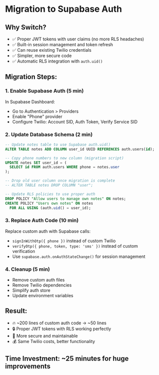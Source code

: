 # Migration to Supabase Auth

## Why Switch?
- ✅ Proper JWT tokens with user claims (no more RLS headaches)
- ✅ Built-in session management and token refresh
- ✅ Can reuse existing Twilio credentials
- ✅ Simpler, more secure code
- ✅ Automatic RLS integration with `auth.uid()`

## Migration Steps:

### 1. Enable Supabase Auth (5 min)
In Supabase Dashboard:
- Go to Authentication > Providers
- Enable "Phone" provider
- Configure Twilio: Account SID, Auth Token, Verify Service SID

### 2. Update Database Schema (2 min)
```sql
-- Update notes table to use Supabase auth.uid()
ALTER TABLE notes ADD COLUMN user_id UUID REFERENCES auth.users(id);

-- Copy phone numbers to new column (migration script)
UPDATE notes SET user_id = (
  SELECT id FROM auth.users WHERE phone = notes.user
);

-- Drop old user column once migration is complete
-- ALTER TABLE notes DROP COLUMN "user";

-- Update RLS policies to use proper auth
DROP POLICY "Allow users to manage own notes" ON notes;
CREATE POLICY "Users own notes" ON notes
  FOR ALL USING (auth.uid() = user_id);
```

### 3. Replace Auth Code (10 min)
Replace custom auth with Supabase calls:
- `signInWithOtp({ phone })` instead of custom Twilio
- `verifyOtp({ phone, token, type: 'sms' })` instead of custom verification
- Use `supabase.auth.onAuthStateChange()` for session management

### 4. Cleanup (5 min)
- Remove custom auth files
- Remove Twilio dependencies
- Simplify auth store
- Update environment variables

## Result:
- 🔥 ~200 lines of custom auth code → ~50 lines
- 🔒 Proper JWT tokens with RLS working perfectly
- 🚀 More secure and maintainable
- 💰 Same Twilio costs, better functionality

## Time Investment: ~25 minutes for huge improvements 